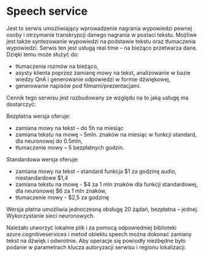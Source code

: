 # **Speech service**

Jest to serwis umożliwiający wprowadzenie nagrania wypowiedzi pewnej osoby i otrzymanie transkrypcji danego nagrania w postaci tekstu. Możliwe jest także syntezowanie wypowiedzi na podstawie tekstu oraz tłumaczenia wypowiedzi. Serwis ten jest usługą real time – na bieżąco przetwarza dane. Dzięki temu może służyć do:

 - tłumaczenia rozmów na bieżąco,
 - asysty klienta poprzez zamianę mowy na tekst, analizowanie w bazie
   wiedzy QnA i generowanie odpowiedzi w formie dźwiękowej,
 - generowanie napisów pod filmami/prezentacjami.

Cennik tego serwisu jest rozbudowany ze względu na to jaką usługę ma dostarczyć:

Bezpłatna wersja oferuje:

 - zamiana mowy na tekst – do 5h na miesiąc
 - zamiana tekstu na mowę – 5mln. znaków na miesiąc w funkcji standard,
   dla neuronowej do 0.5mln,
 - tłumaczenie mowy – 5 bezpłatnych godzin.

Standardowa wersja oferuje:

 - zamiana mowy na tekst – standard funkcja $1 za godzinę audio,
   niestandardowe $1,4
 - zamiana tekstu na mowę - $4 za 1 mln znaków dla funkcji standardowej,
   dla neuronowej $6 za 1 mln znaków,
 - tłumaczenie mowy - $2,5 za godzinę

Wersja płatna umożliwia jednoczesną obsługę 20 żądań, bezpłatna – jednej. Wykorzystanie sieci neuronowych.

Należało utworzyć lokalnie plik i za pomocą odpowiedniej biblioteki azure.cognitiveservices i metod obiektu speech można dokonać zamiany tekst na dźwięk i odwrotnie. Aby operacje się powiodły niezbędne było podanie w parametrach klucza autoryzacji serwisu i regionu lokalizacji.
